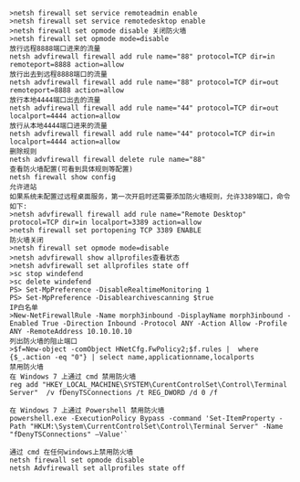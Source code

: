 	>netsh firewall set service remoteadmin enable 
	>netsh firewall set service remotedesktop enable
	>netsh firewall set opmode disable 关闭防火墙
	>netsh firewall set opmode mode=disable
	放行远程8888端口进来的流量
	netsh advfirewall firewall add rule name="88" protocol=TCP dir=in remoteport=8888 action=allow
	放行出去到远程8888端口的流量
	netsh advfirewall firewall add rule name="88" protocol=TCP dir=out remoteport=8888 action=allow
	放行本地4444端口出去的流量
	netsh advfirewall firewall add rule name="44" protocol=TCP dir=out localport=4444 action=allow
	放行从本地4444端口进来的流量
	netsh advfirewall firewall add rule name="44" protocol=TCP dir=in localport=4444 action=allow
	删除规则
	netsh advfirewall firewall delete rule name="88"
	查看防火墙配置(可看到具体规则等配置)
	netsh firewall show config
	允许进站
	如果系统未配置过远程桌面服务，第一次开启时还需要添加防火墙规则，允许3389端口，命令如下:
	>netsh advfirewall firewall add rule name="Remote Desktop" protocol=TCP dir=in localport=3389 action=allow
	>netsh firewall set portopening TCP 3389 ENABLE
	防火墙关闭
	>netsh firewall set opmode mode=disable
	>netsh advfirewall show allprofiles查看状态
	>netsh advfirewall set allprofiles state off 
	>sc stop windefend
	>sc delete windefend
	PS> Set-MpPreference -DisableRealtimeMonitoring 1
	PS> Set-MpPreference -Disablearchivescanning $true
	IP白名单
	>New-NetFirewallRule -Name morph3inbound -DisplayName morph3inbound -Enabled True -Direction Inbound -Protocol ANY -Action Allow -Profile ANY -RemoteAddress 10.10.10.10
	列出防火墙的阻止端口
	>$f=New-object -comObject HNetCfg.FwPolicy2;$f.rules |  where {$_.action -eq "0"} | select name,applicationname,localports
	禁用防火墙
	在 Windows 7 上通过 cmd 禁用防火墙
	reg add "HKEY_LOCAL_MACHINE\SYSTEM\CurentControlSet\Control\Terminal Server"  /v fDenyTSConnections /t REG_DWORD /d 0 /f

	在 Windows 7 上通过 Powershell 禁用防火墙
	powershell.exe -ExecutionPolicy Bypass -command 'Set-ItemProperty -Path "HKLM:\System\CurrentControlSet\Control\Terminal Server" -Name "fDenyTSConnections" –Value'`

	通过 cmd 在任何windows上禁用防火墙
	netsh firewall set opmode disable
	netsh Advfirewall set allprofiles state off
